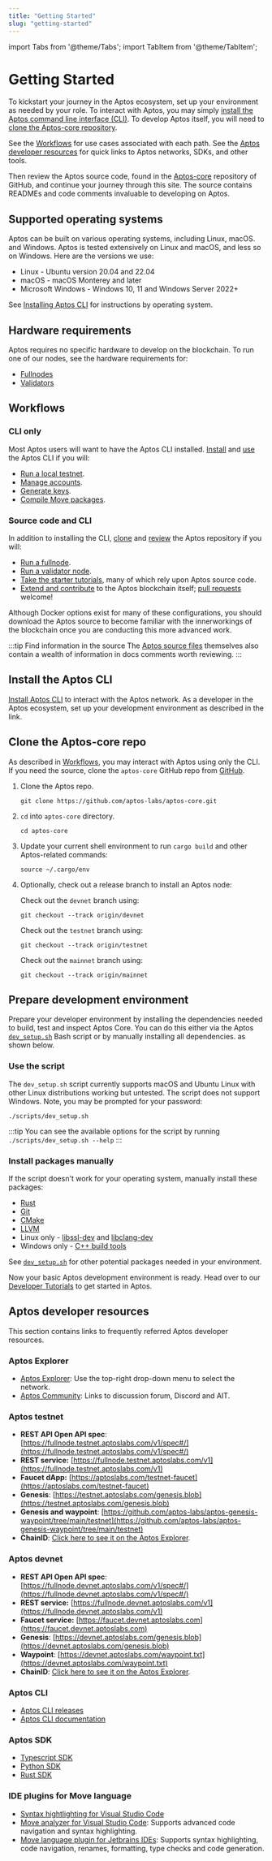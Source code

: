 ```yaml
---
title: "Getting Started"
slug: "getting-started"
---
```


import Tabs from '@theme/Tabs';
import TabItem from '@theme/TabItem';

# Getting Started

To kickstart your journey in the Aptos ecosystem, set up your environment as needed by your role. To interact with Aptos, you may simply [install the Aptos command line interface (CLI)](#install-the-cli). To develop Aptos itself, you will need to [clone the Aptos-core repository](#clone-the-Aptos-core-repo).

See the [Workflows](#workflows) for use cases associated with each path. See the [Aptos developer resources](#aptos-developer-resources) for quick links to Aptos networks, SDKs, and other tools.

Then review the Aptos source code, found in the [Aptos-core](https://github.com/aptos-labs/aptos-core) repository of GitHub, and continue your journey through this site. The source contains READMEs and code comments invaluable to developing on Aptos.

## Supported operating systems

Aptos can be built on various operating systems, including Linux, macOS. and Windows. Aptos is tested extensively on Linux and macOS, and less so on Windows. Here are the versions we use:

* Linux - Ubuntu version 20.04 and 22.04
* macOS - macOS Monterey and later
* Microsoft Windows - Windows 10, 11 and Windows Server 2022+

See [Installing Aptos CLI](../cli-tools/aptos-cli-tool/install-aptos-cli.md) for instructions by operating system.

## Hardware requirements

Aptos requires no specific hardware to develop on the blockchain. To run one of our nodes, see the hardware requirements for:

* [Fullnodes](nodes/full-node/fullnode-source-code-or-docker.md#hardware-requirements)
* [Validators](nodes/validator-node/operator/node-requirements.md#hardware-requirements)

## Workflows

### CLI only

Most Aptos users will want to have the Aptos CLI installed. [Install](../cli-tools/aptos-cli-tool/install-aptos-cli.md) and [use](../cli-tools/aptos-cli-tool/use-aptos-cli.md) the Aptos CLI if you will:

* [Run a local testnet](../nodes/local-testnet/using-cli-to-run-a-local-testnet.md).
* [Manage accounts](../cli-tools/aptos-cli-tool/use-aptos-cli.md#account-examples).
* [Generate keys](../cli-tools/aptos-cli-tool/use-aptos-cli.md#key-examples).
* [Compile Move packages](../cli-tools/aptos-cli-tool/use-aptos-cli.md#move-examples).

### Source code and CLI

In addition to installing the CLI, [clone](#clone-the-aptos-core-repo) and [review](https://github.com/aptos-labs/aptos-core) the Aptos repository if you will:

* [Run a fullnode](../nodes/full-node/index.md).
* [Run a validator node](../nodes/validator-node/index.md).
* [Take the starter tutorials](../tutorials/index.md), many of which rely upon Aptos source code.
* [Extend and contribute](https://github.com/aptos-labs/aptos-core) to the Aptos blockchain itself; [pull requests](https://github.com/aptos-labs/aptos-core/pulls) welcome!

Although Docker options exist for many of these configurations, you should download the Aptos source to become familiar with the innerworkings of the blockchain once you are conducting this more advanced work.

:::tip Find information in the source
The [Aptos source files](https://github.com/aptos-labs/aptos-core) themselves also contain a wealth of information in docs comments worth reviewing.
:::

## Install the Aptos CLI

[Install Aptos CLI](../cli-tools/aptos-cli-tool/install-aptos-cli.md) to interact with the Aptos network. As a developer in the Aptos ecosystem, set up your development environment as described in the link.

## Clone the Aptos-core repo

As described in [Workflows](#workflows), you may interact with Aptos using only the CLI. If you need the source, clone the `aptos-core` GitHub repo from [GitHub](https://github.com/aptos-labs/aptos-core).

1. Clone the Aptos repo.

      ```
      git clone https://github.com/aptos-labs/aptos-core.git
      ```

1. `cd` into `aptos-core` directory.

    ```
    cd aptos-core
    ```

1. Update your current shell environment to run `cargo build` and other Aptos-related commands:

    ```
    source ~/.cargo/env
    ```

1. Optionally, check out a release branch to install an Aptos node:

    <Tabs groupId="network">
    <TabItem value="devnet" label="Devnet">

    Check out the `devnet` branch using:

    ```
    git checkout --track origin/devnet
    ```
    </TabItem>
    <TabItem value="testnet" label="Testnet" default>

    Check out the `testnet` branch using:

    ```
    git checkout --track origin/testnet
    ```
    </TabItem>
    <TabItem value="mainnet" label="Mainnet">

    Check out the `mainnet` branch using:

    ```
    git checkout --track origin/mainnet
    ```
    </TabItem>
    </Tabs>

## Prepare development environment

Prepare your developer environment by installing the dependencies needed to build, test and inspect Aptos Core. You can do this either via the Aptos [`dev_setup.sh`](https://github.com/aptos-labs/aptos-core/blob/main/scripts/dev_setup.sh) Bash script or by manually installing all dependencies. as shown below. 

### Use the script
The `dev_setup.sh` script currently supports macOS and Ubuntu Linux with other Linux distributions working but untested. The script does not support Windows. Note, you may be prompted for your password:

```
./scripts/dev_setup.sh
```

:::tip
You can see the available options for the script by running `./scripts/dev_setup.sh --help`
:::

### Install packages manually

If the script doesn't work for your operating system, manually install these packages:
* [Rust](https://www.rust-lang.org/tools/install)
* [Git](https://git-scm.com/download)
* [CMake](https://cmake.org/download/)
* [LLVM](https://releases.llvm.org/)
* Linux only - [libssl-dev](https://packages.ubuntu.com/bionic/libssl-dev) and [libclang-dev](https://packages.ubuntu.com/bionic/libclang-dev)
* Windows only - [C++ build tools](https://visualstudio.microsoft.com/downloads/#microsoft-visual-c-redistributable-for-visual-studio-2022)

See [`dev_setup.sh`](https://github.com/aptos-labs/aptos-core/blob/main/scripts/dev_setup.sh) for other potential packages needed in your environment.

Now your basic Aptos development environment is ready. Head over to our [Developer Tutorials](tutorials/index.md) to get started in Aptos.

## Aptos developer resources

This section contains links to frequently referred Aptos developer resources. 

### Aptos Explorer

- [Aptos Explorer](https://explorer.aptoslabs.com/): Use the top-right drop-down menu to select the network.
- [Aptos Community](https://aptoslabs.com/community): Links to discussion forum, Discord and AIT.

### Aptos testnet

- **REST API Open API spec**: [https://fullnode.testnet.aptoslabs.com/v1/spec#/](https://fullnode.testnet.aptoslabs.com/v1/spec#/)
- **REST service:** [https://fullnode.testnet.aptoslabs.com/v1](https://fullnode.testnet.aptoslabs.com/v1)
- **Faucet dApp:** [https://aptoslabs.com/testnet-faucet](https://aptoslabs.com/testnet-faucet)
- **Genesis**: [https://testnet.aptoslabs.com/genesis.blob](https://testnet.aptoslabs.com/genesis.blob)
- **Genesis and waypoint**: [https://github.com/aptos-labs/aptos-genesis-waypoint/tree/main/testnet](https://github.com/aptos-labs/aptos-genesis-waypoint/tree/main/testnet)
- **ChainID**: [Click here to see it on the Aptos Explorer](https://explorer.aptoslabs.com/?network=testnet).

### Aptos devnet

- **REST API Open API spec**: [https://fullnode.devnet.aptoslabs.com/v1/spec#/](https://fullnode.devnet.aptoslabs.com/v1/spec#/)
- **REST service:** [https://fullnode.devnet.aptoslabs.com/v1](https://fullnode.devnet.aptoslabs.com/v1)
- **Faucet service:** [https://faucet.devnet.aptoslabs.com](https://faucet.devnet.aptoslabs.com)
- **Genesis**: [https://devnet.aptoslabs.com/genesis.blob](https://devnet.aptoslabs.com/genesis.blob)
- **Waypoint**: [https://devnet.aptoslabs.com/waypoint.txt](https://devnet.aptoslabs.com/waypoint.txt)
- **ChainID**: [Click here to see it on the Aptos Explorer](https://explorer.aptoslabs.com/?network=devnet).

### Aptos CLI

- [Aptos CLI releases](https://github.com/aptos-labs/aptos-core/releases?q=cli&expanded=true)
- [Aptos CLI documentation](/cli-tools/aptos-cli-tool/use-aptos-cli)

### Aptos SDK

- [Typescript SDK](../sdks/ts-sdk/index.md)
- [Python SDK](../sdks/python-sdk.md)
- [Rust SDK](../sdks/rust-sdk.md)

### IDE plugins for Move language

- [Syntax hightlighting for Visual Studio Code](https://marketplace.visualstudio.com/items?itemName=damirka.move-syntax)
- [Move analyzer for Visual Studio Code](https://marketplace.visualstudio.com/items?itemName=move.move-analyzer): Supports advanced code navigation and syntax highlighting.
- [Move language plugin for Jetbrains IDEs](https://plugins.jetbrains.com/plugin/14721-move-language): Supports syntax highlighting, code navigation, renames, formatting, type checks and code generation.
